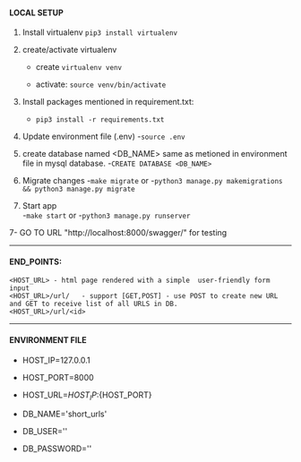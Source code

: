 #### LOCAL SETUP
1. Install virtualenv
      `pip3 install virtualenv`

2. create/activate virtualenv
   - create 
        `virtualenv venv`

    - activate:
        `source venv/bin/activate`

3.  Install packages mentioned in requirement.txt:
    - `pip3 install -r requirements.txt`

4.  Update environment file (.env)
    -`source .env`

5. create database named <DB_NAME> same as metioned in environment file in mysql database.
    -`CREATE DATABASE <DB_NAME> `   
6. Migrate changes
    -`make migrate`
or
    -`python3 manage.py makemigrations && python3 manage.py migrate` 
        
7. Start app  
    -`make start` 
    or 
    -`python3 manage.py runserver`

7-  GO TO URL "http://localhost:8000/swagger/" for testing

---

#### END_POINTS:
    <HOST_URL> - html page rendered with a simple  user-friendly form input
    <HOST_URL>/url/   - support [GET,POST] - use POST to create new URL and GET to receive list of all URLS in DB.
    <HOST_URL>/url/<id>

---
#### ENVIRONMENT FILE
- HOST_IP=127.0.0.1     
- HOST_PORT=8000
- HOST_URL=${HOST_IP}:${HOST_PORT}

- DB_NAME='short_urls'
- DB_USER='' 
- DB_PASSWORD=''




    


